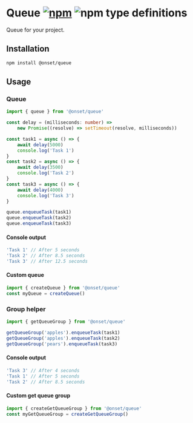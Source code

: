 # Queue [![npm](https://img.shields.io/npm/v/@onset/queue.svg)](https://www.npmjs.com/package/@onset/queue) ![npm type definitions](https://img.shields.io/npm/types/@onset/queue.svg)

Queue for your project.

## Installation

```bash
npm install @onset/queue
```

## Usage

### Queue

```typescript
import { queue } from '@onset/queue'

const delay = (milliseconds: number) =>
	new Promise((resolve) => setTimeout(resolve, milliseconds))

const task1 = async () => {
	await delay(5000)
	console.log('Task 1')
}
const task2 = async () => {
	await delay(3500)
	console.log('Task 2')
}
const task3 = async () => {
	await delay(4000)
	console.log('Task 3')
}

queue.enqueueTask(task1)
queue.enqueueTask(task2)
queue.enqueueTask(task3)
```

#### Console output

```js
'Task 1' // After 5 seconds
'Task 2' // After 8.5 seconds
'Task 3' // After 12.5 seconds
```

#### Custom queue

```typescript
import { createQueue } from '@onset/queue'
const myQueue = createQueue()
```

### Group helper

```typescript
import { getQueueGroup } from '@onset/queue'

getQueueGroup('apples').enqueueTask(task1)
getQueueGroup('apples').enqueueTask(task2)
getQueueGroup('pears').enqueueTask(task3)
```

#### Console output

```js
'Task 3' // After 4 seconds
'Task 1' // After 5 seconds
'Task 2' // After 8.5 seconds
```

#### Custom get queue group

```typescript
import { createGetQueueGroup } from '@onset/queue'
const myGetQueueGroup = createGetQueueGroup()
```
